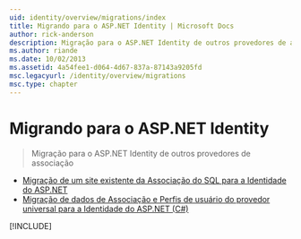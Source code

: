 ```yaml
---
uid: identity/overview/migrations/index
title: Migrando para o ASP.NET Identity | Microsoft Docs
author: rick-anderson
description: Migração para o ASP.NET Identity de outros provedores de associação
ms.author: riande
ms.date: 10/02/2013
ms.assetid: 4a54fee1-d064-4d67-837a-87143a9205fd
msc.legacyurl: /identity/overview/migrations
msc.type: chapter
---
```

<a name="migrating-to-aspnet-identity"></a>Migrando para o ASP.NET Identity
====================
> Migração para o ASP.NET Identity de outros provedores de associação


- [Migração de um site existente da Associação do SQL para a Identidade do ASP.NET](migrating-an-existing-website-from-sql-membership-to-aspnet-identity.md)
- [Migração de dados de Associação e Perfis de usuário do provedor universal para a Identidade do ASP.NET (C#)](migrating-universal-provider-data-for-membership-and-user-profiles-to-aspnet-identity.md)

[!INCLUDE[](../../../includes/identity/alter-command-exception.md)]
